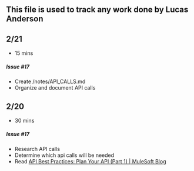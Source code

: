 ## This file is used to track any work done by Lucas Anderson

## 2/21
- 15 mins
##### Issue #17
- Create /notes/API_CALLS.md
- Organize and document API calls

## 2/20
- 30 mins
##### Issue #17
- Research API calls
- Determine which api calls will be needed
- Read [API Best Practices: Plan Your API (Part 1) | MuleSoft Blog](https://blogs.mulesoft.com/dev-guides/api-design/api-best-practices-series-plan/)